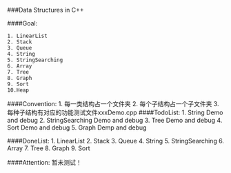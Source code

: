 ###Data Structures in C++

####Goal:

    1. LinearList
    2. Stack
    3. Queue
    4. String
    5. StringSearching
    6. Array
    7. Tree
    8. Graph
    9. Sort
    10.Heap

####Convention:
    1. 每一类结构占一个文件夹
    2. 每个子结构占一个子文件夹
    3. 每种子结构有对应的功能测试文件xxxDemo.cpp
####TodoList:
    1. String Demo and debug
    2. StringSearching Demo and debug
    3. Tree Demo and debug
    4. Sort Demo and debug
    5. Graph Demp and debug

####DoneList:
    1. LinearList
    2. Stack
    3. Queue
    4. String
    5. StringSearching
    6. Array
    7. Tree
    8. Graph 
    9. Sort

####Attention:
    暂未测试！
